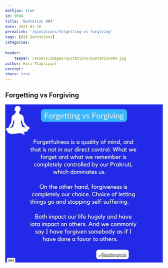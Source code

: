 ```yaml
---
mathjax: true
id: 9084
title: 'Quotation 084'
date: 2022-01-16
permalink: '/quotations/forgetting-vs-forgiving'
tags: [WIA Quotations] 
categories: 

header:
    teaser: /assets/images/quotations/quotation084.jpg
author: Hari Thapliyaal 
excerpt:
share: true 
---
```


## Forgetting vs Forgiving

![Forgetting vs Forgiving](/assets/images/quotations/quotation084.jpg)

